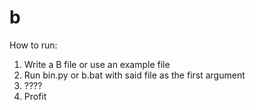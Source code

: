 # b

How to run:

1. Write a B file or use an example file
2. Run bin.py or b.bat with said file as the first argument
3. ????
4. Profit
